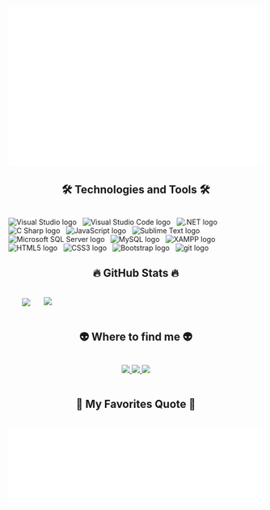 <!-- vunguyendev -->
<a href="#" target="_blank">
  <img src="svg/vunguyendev.svg" width="1200" alt="vunguyendev-official" />
</a>

<h2 align="center">🛠 Technologies and Tools 🛠</h2>
<br>
<!-- https://simpleicons.org/ -->
<span><img src="https://img.shields.io/badge/Visual Studio-282C34?logo=visual-studio&logoColor=5C2D91" alt="Visual Studio logo" title="Visual Studio" height="25" /></span>
&nbsp;
<span><img src="https://img.shields.io/badge/VS%20Code-282C34?logo=visual-studio-code&logoColor=007ACC" alt="Visual Studio Code logo" title="Visual Studio Code" height="25" /></span>
&nbsp;
<span><img src="https://img.shields.io/badge/.NET-282C34?logo=.NET&logoColor=A100FF" alt=".NET logo" title=".NET" height="25" /></span>
&nbsp;
<span><img src="https://img.shields.io/badge/C Sharp-282C34?logo=C Sharp&logoColor=239120" alt="C Sharp logo" title="C Sharp" height="25" /></span>
&nbsp;
<span><img src="https://img.shields.io/badge/JavaScript-282C34?logo=JavaScript&logoColor=F7DF1E" alt="JavaScript logo" title="JavaScript" height="25" /></span>
&nbsp;
<span><img src="https://img.shields.io/badge/Sublime Text-282C34?logo=sublime text&logoColor=FF9800" alt="Sublime Text logo" title="Sublime Text" height="25" /></span>
&nbsp;
<span><img src="https://img.shields.io/badge/Microsoft SQL Server-282C34?logo=Microsoft SQL Server&logoColor=CC2927" alt="Microsoft SQL Server logo" title="Microsoft SQL Server" height="25" /></span>
&nbsp;
<span><img src="https://img.shields.io/badge/MySQL-282C34?logo=MySQL&logoColor=4479A1" alt="MySQL logo" title="MySQL" height="25" /></span>
&nbsp;
<span><img src="https://img.shields.io/badge/XAMPP-282C34?logo=XAMPP&logoColor=FB7A24" alt="XAMPP logo" title="XAMPP" height="25" /></span>
&nbsp;
<span><img src="https://img.shields.io/badge/HTML5-282C34?logo=html5&logoColor=E34F26" alt="HTML5 logo" title="HTML5" height="25" /></span>
&nbsp;
<span><img src="https://img.shields.io/badge/CSS3-282C34?logo=css3&logoColor=1572B6" alt="CSS3 logo" title="CSS3" height="25" /></span>
&nbsp;
<span><img src="https://img.shields.io/badge/Bootstrap-282C34?logo=bootstrap&logoColor=7952B3" alt="Bootstrap logo" title="Bootstrap" height="25" /></span>
&nbsp;
<span><img src="https://img.shields.io/badge/git-282C34?logo=git&logoColor=F05032" alt="git logo" title="git" height="25" /></span>
&nbsp;

<br>

<h2 align="center">🔥 GitHub Stats 🔥</h2>
<!-- https://github.com/anuraghazra/github-readme-stats -->
<br>
<div align=center>
  <a href="#" title="vunguyendev">
    <img width="315" align="center" src="https://github-readme-stats.vercel.app/api/top-langs/?username=vunguyen2808&hide=c%23,powershell,Mathematica,Ruby,Objective-C,Objective-C%2b%2b,Cuda&title_color=61dafb&text_color=ffffff&icon_color=61dafb&bg_color=20232a&langs_count=8&layout=compact&border_color=61dafb&hide_border=true" />
  </a>
  <a href="#" title="vunguyendev">
    <img align="right" width="434" src="https://github-readme-stats.vercel.app/api?username=vunguyen2808&show_icons=true&theme=react&border_color=61dafb&hide_border=true" />
  </a>
</div>

<br>

<h2 align="center">👽 Where to find me 👽</h2>
<br>
<!-- https://icons8.com -->
<div align="center">
  <a href="https://www.facebook.com/nqv2808" target="blank">
    <img src="https://img.icons8.com/bubbles/100/000000/facebook-new.png" />
  <a href="https://www.instagram.com/nquangvu28/" target="blank">
    <img src="https://img.icons8.com/bubbles/100/000000/instagram.png" />
  </a>
  <a href="mailto:nguyenqangvu1998@gmail.com" target="top">
    <img src="https://img.icons8.com/bubbles/100/000000/apple-mail.png" />
  </a>
</div>

<br>

<h2 align="center">📑 My Favorites Quote 📑</h2>
<br>
<a href="#" target="_blank">
  <img src="svg/vunguyendev-quotes.svg" width="846" height="150" alt="vunguyendev-official" />
</a>


